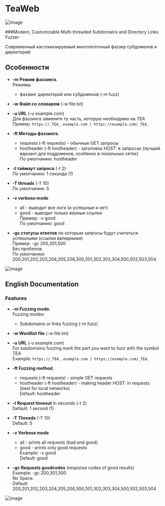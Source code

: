 # TeaWeb
![image](https://github.com/Puerh0x1/TeaWeb/assets/162372951/c2a9794b-698c-4ae0-ae9e-fd131e703d6b)

###Modern, Customizable Multi-threaded Subdomains and Directory Links Fuzzer

Современный кастомизируемый многопоточный фаззер субдоменов и директорий.


## Особенности

- **-m Режим фаззинга.**  
  Режимы:
  - фаззинг директорий или субдоменов  (-m fuzz)

- **-w Файл со словарем** (-w file.txt)

- **-u URL** (-u example.com)  
  Для фаззинга замените ту часть, которую необходимо на _TEA_  
  Пример: `https://_TEA_.example.com | https://example.com/_TEA_`

- **-ft Методы фаззинга.**  
  - requests (-ft requests) - обычные GET запросы  
  - hostheader (-ft hostheader) - заголовок HOST: в запросах (лучший вариант для поддоменов, особенно в локальных сетях)  
  По умолчанию: hostheader

- **-t таймаут запроса** (-t 2)  
  По умолчанию: 1 секунда (1)

- **-T threads** (-T 10)  
  По умолчанию: 5

- **-v verbose mode**  
  - all - выводит все логи (и успешные и нет)  
  - good - выводит только верные ссылки  
  Пример: -v good  
  По умолчанию: good

- **-gc статусы ответов** по которым запросы будут считаться успешными (ссылки валидными)  
  Пример: -gc 200,301,500  
  Без пробелов.  
  По умолчанию: 200,201,202,203,204,205,206,300,301,302,303,304,500,502,503,504

![image](https://github.com/Puerh0x1/TeaWeb/assets/162372951/6c096137-65e5-43db-80bb-c1a3939f0452)

 
## English Documentation

### Features

- **-m Fuzzing mode.**  
  Fuzzing modes:
  - Subdomains or links fuzzing (-m fuzz)

- **-w Wordlist file** (-w file.txt)

- **-u URL** (-u example.com)  
  For subdomains fuzzing mark the part you want to fuzz with the symbol _TEA_  
  Example: `https://_TEA_.example.com | https://example.com/_TEA_`

- **-ft Fuzzing method.**  
  - requests (-ft requests) - simple GET requests  
  - hostheader (-ft hostheader) - making header HOST: in requests (best for local networks)  
  Default: hostheader

- **-t Request timeout** in seconds (-t 2)  
  Default: 1 second (1)

- **-T Threads** (-T 10)  
  Default: 5

- **-v Verbose mode**  
  - all - prints all requests (bad and good)  
  - good - prints only good requests  
  Example: -v good  
  Default: good

- **-gc Requests goodcodes** (response codes of good results)  
  Example: -gc 200,301,500  
  No Space.  
  Default: 200,201,202,203,204,205,206,300,301,302,303,304,500,502,503,504

![image](https://github.com/Puerh0x1/TeaWeb/assets/162372951/6c096137-65e5-43db-80bb-c1a3939f0452)

